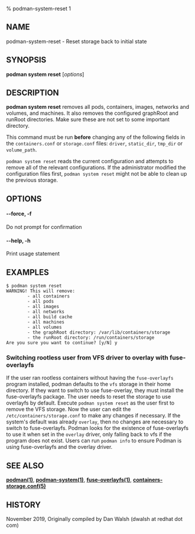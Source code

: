 % podman-system-reset 1

## NAME
podman\-system\-reset - Reset storage back to initial state

## SYNOPSIS
**podman system reset** [*options*]

## DESCRIPTION
**podman system reset** removes all pods, containers, images, networks and volumes, and machines.
It also removes the configured graphRoot and runRoot directories. Make sure these are not set to
some important directory.

This command must be run **before** changing any of the following fields in the
`containers.conf` or `storage.conf` files: `driver`, `static_dir`, `tmp_dir`
or `volume_path`.

`podman system reset` reads the current configuration and attempts to remove all
of the relevant configurations. If the administrator modified the configuration files first,
`podman system reset` might not be able to clean up the previous storage.

## OPTIONS
#### **--force**, **-f**

Do not prompt for confirmation

#### **--help**, **-h**

Print usage statement

## EXAMPLES

```
$ podman system reset
WARNING! This will remove:
        - all containers
        - all pods
        - all images
        - all networks
        - all build cache
        - all machines
        - all volumes
        - the graphRoot directory: /var/lib/containers/storage
        - the runRoot directory: /run/containers/storage
Are you sure you want to continue? [y/N] y
```

### Switching rootless user from VFS driver to overlay with fuse-overlayfs

If the user ran rootless containers without having the `fuse-overlayfs` program
installed, podman defaults to the `vfs` storage in their home directory. If they
want to switch to use fuse-overlay, they must install the fuse-overlayfs
package. The user needs to reset the storage to use overlayfs by default.
Execute `podman system reset` as the user first to remove the VFS storage. Now
the user can edit the `/etc/containers/storage.conf` to make any changes if
necessary. If the system's default was already `overlay`, then no changes are
necessary to switch to fuse-overlayfs. Podman looks for the existence of
fuse-overlayfs to use it when set in the `overlay` driver, only falling back to vfs
if the program does not exist. Users can run `podman info` to ensure Podman is
using fuse-overlayfs and the overlay driver.

## SEE ALSO
**[podman(1)](podman.1.md)**, **[podman-system(1)](podman-system.1.md)**,  **[fuse-overlayfs(1)](https://github.com/containers/fuse-overlayfs/blob/main/fuse-overlayfs.1.md)**, **[containers-storage.conf(5)](https://github.com/containers/storage/blob/main/docs/containers-storage.conf.5.md)**

## HISTORY
November 2019, Originally compiled by Dan Walsh (dwalsh at redhat dot com)
